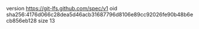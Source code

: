 version https://git-lfs.github.com/spec/v1
oid sha256:4176d066c28dea5d46acb31687796d8106e89cc92026fe90b48b6ecb856eb128
size 13
